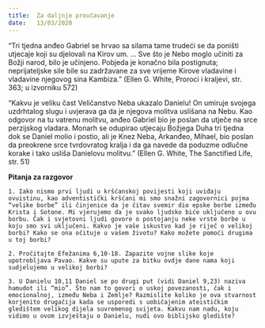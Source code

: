 ```yaml
---
title:  Za daljnje proučavanje
date:   13/03/2020
---
```


“Tri tjedna anđeo Gabriel se hrvao sa silama tame trudeći se da poništi utjecaje koji su djelovali na Kirov um. ... Sve što je Nebo moglo učiniti za Božji narod, bilo je učinjeno. Pobjeda je konačno bila postignuta; neprijateljske sile bile su zadržavane za sve vrijeme Kirove vladavine i vladavine njegovog sina Kambiza.” (Ellen G. White, Proroci i kraljevi, str. 363; u izvorniku 572)

“Kakvu je veliku čast Veličanstvo Neba ukazalo Danielu! On umiruje svojega uzdrhtalog slugu i uvjerava ga da je njegova molitva uslišana na Nebu. Kao odgovor na tu vatrenu molitvu, anđeo Gabriel bio je poslan da utječe na srce perzijskog vladara. Monarh se odupirao utjecaju Božjega Duha tri tjedna dok se Daniel molio i postio, ali je Knez Neba, Arkanđeo, Mihael, bio poslan da preokrene srce tvrdovratog kralja i da ga navede da poduzme odlučne korake i tako usliša Danielovu molitvu.” (Ellen G. White, The Sanctified Life, str. 51)

**Pitanja za razgovor**

`1.	Iako nismo prvi ljudi u kršćanskoj povijesti koji uviđaju ovuistinu, kao adventistički kršćani mi smo snažni zagovornici pojma “velike borbe” ili činjenice da je čitav svemir dio epske borbe između Krista i Sotone. Mi vjerujemo da je svako ljudsko biće uključeno u ovu borbu. Čak i svjetovni ljudi govore o postojanju neke vrste borbe u koju smo svi uključeni. Kakvo je vaše iskustvo kad je riječ o velikoj borbi? Kako se ona očituje u vašem životu? Kako možete pomoći drugima u toj borbi?`

`2.	Pročitajte Efežanima 6,10-18. Zapazite vojne slike koje upotrebljava Pavao. Kakve su upute za bitku ovdje dane nama koji sudjelujemo u velikoj borbi?`

`3.	U Danielu 10,11 Daniel se po drugi put (vidi Daniel 9,23) naziva hamudot ili “mio”. Što nam to govori o uskoj povezanosti, čak i emocionalnoj, između Neba i Zemlje? Razmislite koliko je ova stvarnost korjenito drugačija kada se usporedi s uobičajenim ateističkim gledištem velikog dijela suvremenog svijeta. Kakvu nam nadu, koju vidimo u ovom izvještaju o Danielu, nudi ovo biblijsko gledište?`
